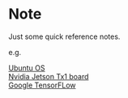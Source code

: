 # Note
Just some quick reference notes.

e.g.

[Ubuntu OS](./Ubuntu.md)  
[Nvidia Jetson Tx1 board](./Tx1.md)  
[Google TensorFLow](./TensorFlow.md)  
